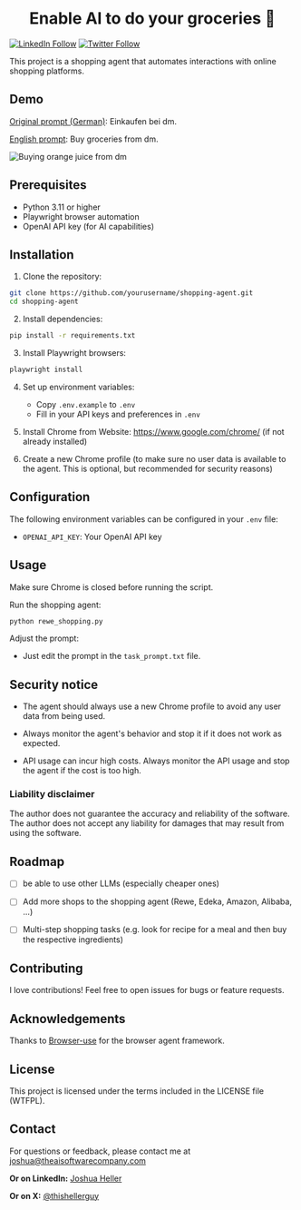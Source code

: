 <h1 align="center">Enable AI to do your groceries 🤖</h1>

[![LinkedIn Follow](https://img.shields.io/badge/LinkedIn-0077B5?style=for-the-badge&logo=linkedin&logoColor=white)](https://www.linkedin.com/in/joshua-heller-1b5326140/)
[![Twitter Follow](https://img.shields.io/twitter/follow/thishellerguy?style=social)](https://x.com/thishellerguy)



This project is a shopping agent that automates interactions with online shopping platforms.

## Demo

[Original prompt (German)](task_prompt.txt): Einkaufen bei dm.

[English prompt](task_prompt_en.txt): Buy groceries from dm.

![Buying orange juice from dm](https://github.com/joshuaheller/shopping-agent/blob/main/agent_demo.gif?raw=true)


## Prerequisites

- Python 3.11 or higher
- Playwright browser automation
- OpenAI API key (for AI capabilities)

## Installation

1. Clone the repository:
```bash
git clone https://github.com/yourusername/shopping-agent.git
cd shopping-agent
```

2. Install dependencies:
```bash
pip install -r requirements.txt
```

3. Install Playwright browsers:
```bash
playwright install
```

4. Set up environment variables:
   - Copy `.env.example` to `.env`
   - Fill in your API keys and preferences in `.env`

5. Install Chrome from Website: https://www.google.com/chrome/ (if not already installed)

6. Create a new Chrome profile (to make sure no user data is available to the agent. This is optional, but recommended for security reasons)

## Configuration

The following environment variables can be configured in your `.env` file:
- `OPENAI_API_KEY`: Your OpenAI API key

## Usage
Make sure Chrome is closed before running the script.

Run the shopping agent:

```bash
python rewe_shopping.py
```

Adjust the prompt:
- Just edit the prompt in the `task_prompt.txt` file.

## Security notice
- The agent should always use a new Chrome profile to avoid any user data from being used.

- Always monitor the agent's behavior and stop it if it does not work as expected.

- API usage can incur high costs. Always monitor the API usage and stop the agent if the cost is too high.

### Liability disclaimer

The author does not guarantee the accuracy and reliability of the software. The author does not accept any liability for damages that may result from using the software.

## Roadmap

- [ ] be able to use other LLMs (especially cheaper ones)
- [ ] Add more shops to the shopping agent (Rewe, Edeka, Amazon, Alibaba, ...)
- [ ] Multi-step shopping tasks (e.g. look for recipe for a meal and then buy the respective ingredients)


## Contributing

I love contributions! Feel free to open issues for bugs or feature requests.

## Acknowledgements
Thanks to [Browser-use](https://github.com/browser-use/browser-use) for the browser agent framework.

## License

This project is licensed under the terms included in the LICENSE file (WTFPL).

## Contact

For questions or feedback, please contact me at joshua@theaisoftwarecompany.com

**Or on LinkedIn:** [Joshua Heller](https://www.linkedin.com/in/joshua-heller-1b5326140/)

**Or on X:** [@thishellerguy](https://x.com/thishellerguy)
